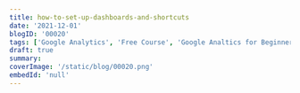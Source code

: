 ```yaml
---
title: how-to-set-up-dashboards-and-shortcuts
date: '2021-12-01'
blogID: '00020'
tags: ['Google Analytics', 'Free Course', 'Google Analtics for Beginners']
draft: true
summary:
coverImage: '/static/blog/00020.png'
embedId: 'null'
---
```

